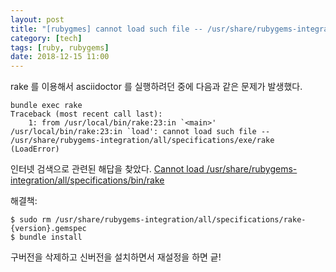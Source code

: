 ```yaml
---
layout: post
title: "[rubygmes] cannot load such file -- /usr/share/rubygems-integration/all/specifications/exe/rake"
category: [tech]
tags: [ruby, rubygems]
date: 2018-12-15 11:00
---
```


rake 를 이용해서 asciidoctor 를 실행하려던 중에 다음과 같은 문제가 발생했다.

```
bundle exec rake
Traceback (most recent call last):
	1: from /usr/local/bin/rake:23:in `<main>'
/usr/local/bin/rake:23:in `load': cannot load such file -- /usr/share/rubygems-integration/all/specifications/exe/rake (LoadError)
```

인터넷 검색으로 관련된 해답을 찾았다. [Cannot load /usr/share/rubygems-integration/all/specifications/bin/rake](https://github.com/Shopify/mruby-engine/issues/33)

해결책:

```
$ sudo rm /usr/share/rubygems-integration/all/specifications/rake-{version}.gemspec
$ bundle install
```

구버전을 삭제하고 신버전을 설치하면서 재설정을 하면 긑!